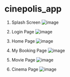 # cinepolis_app

1. Splash Screen
   ![image](https://github.com/user-attachments/assets/c437e49e-25ca-46e8-91f1-695408413490)

2. Login Page
   ![image](https://github.com/user-attachments/assets/ee3daa91-8536-4517-af6f-bf021b205adf)

3. Home Page
   ![image](https://github.com/user-attachments/assets/009114eb-0311-4ded-83a4-c6fab33ae814)

4. My Booking Page
   ![image](https://github.com/user-attachments/assets/04820623-e8ff-4a84-b3fe-15d0ddfa2027)

5. Movie Page
   ![image](https://github.com/user-attachments/assets/0b4946c6-8e49-4157-9a64-7f0cee5295c9)

6. Cinema Page
   ![image](https://github.com/user-attachments/assets/6ba548b3-9311-4dc9-929f-41d42f5097f0)





  
 

